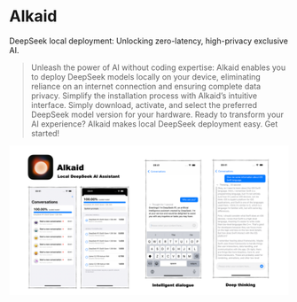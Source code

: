 # Alkaid
DeepSeek local deployment: Unlocking zero-latency, high-privacy exclusive AI.
> Unleash the power of AI without coding expertise:
> Alkaid enables you to deploy DeepSeek models locally on your device, eliminating reliance on an internet connection and ensuring complete data privacy.
> Simplify the installation process with Alkaid’s intuitive interface. Simply download, activate, and select the preferred DeepSeek model version for your hardware.
> Ready to transform your AI experience? Alkaid makes local DeepSeek deployment easy. Get started!

![Alkaid](./Resources/Alkaid.png)
